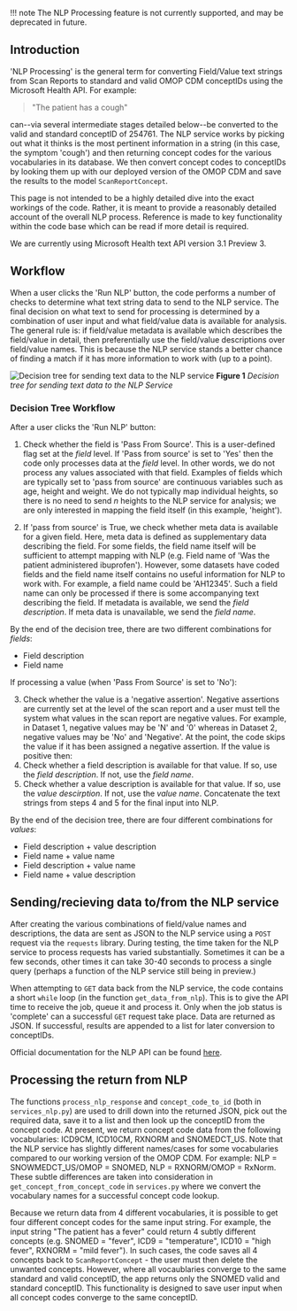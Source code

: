 !!! note
    The NLP Processing feature is not currently supported, and may be deprecated in future.

## Introduction
'NLP Processing' is the general term for converting Field/Value text strings from Scan Reports to standard and valid OMOP CDM conceptIDs using the Microsoft Health API. For example:
> "The patient has a cough" 

can--via several intermediate stages detailed below--be converted to the valid and standard conceptID of 254761. The NLP service works by picking out what it thinks is the most pertinent information in a string (in this case, the symptom 'cough') and then returning concept codes for the various vocabularies in its database. We then convert concept codes to conceptIDs by looking them up with our deployed version of the OMOP CDM and save the results to the model `ScanReportConcept`.

This page is not intended to be a highly detailed dive into the exact workings of the code. Rather, it is meant to provide a reasonably detailed account of the overall NLP process. Reference is made to key functionality within the code base which can be read if more detail is required.

We are currently using Microsoft Health text API version 3.1 Preview 3.

## Workflow
When a user clicks the 'Run NLP' button, the code performs a number of checks to determine what text string data to send to the NLP service. The final decision on what text to send for processing is determined by a combination of user input and what field/value data is available for analysis. The general rule is: if field/value metadata is available which describes the field/value in detail, then preferentially use the field/value descriptions over field/value names. This is because the NLP service stands a better chance of finding a match if it has more information to work with (up to a point).

![Decision tree for sending text data to the NLP service](https://user-images.githubusercontent.com/27423094/119468717-9c219280-bd3e-11eb-9f18-de72e955bcee.png)
**Figure 1** *Decision tree for sending text data to the NLP Service*

### Decision Tree Workflow

After a user clicks the 'Run NLP' button:

1. Check whether the field is 'Pass From Source'. This is a user-defined flag set at the *field* level. If 'Pass from source' is set to 'Yes' then the code only processes data at the *field* level. In other words, we do not process any values associated with that field. Examples of fields which are typically set to 'pass from source' are continuous variables such as age, height and weight. We do not typically map individual heights, so there is no need to send *n* heights to the NLP service for analysis; we are only interested in mapping the field itself (in this example, 'height').

2. If 'pass from source' is True, we check whether meta data is available for a given field. Here, meta data is defined as supplementary data describing the field. For some fields, the field name itself will be sufficient to attempt mapping with NLP (e.g. Field name of 'Was the patient administered ibuprofen'). However, some datasets have coded fields and the field name itself contains no useful information for NLP to work with. For example, a field name could be 'AH12345'. Such a field name can only be processed if there is some accompanying text describing the field. If metadata is available, we send the *field description*. If meta data is unavailable, we send the *field name*.

By the end of the decision tree, there are two different combinations for *fields*:

- Field description
- Field name

If processing a value (when 'Pass From Source' is set to 'No'):

3. Check whether the value is a 'negative assertion'. Negative assertions are currently set at the level of the scan report and a user must tell the system what values in the scan report are negative values. For example, in Dataset 1, negative values may be 'N' and '0' whereas in Dataset 2, negative values may be 'No' and 'Negative'. At the point, the code skips the value if it has been assigned a negative assertion. If the value is positive then:
4. Check whether a field description is available for that value. If so, use the *field description*. If not, use the *field name*.
5. Check whether a value description is available for that value. If so, use the *value descirption*. If not, use the *value name*. Concatenate the text strings from steps 4 and 5 for the final input into NLP.

By the end of the decision tree, there are four different combinations for *values*:

- Field description + value description
- Field name + value name
- Field description + value name
- Field name + value description

## Sending/recieving data to/from the NLP service

After creating the various combinations of field/value names and descriptions, the data are sent as JSON to the NLP service using a `POST` request via the `requests` library. During testing, the time taken for the NLP service to process requests has varied substantially. Sometimes it can be a few seconds, other times it can take 30-40 seconds to process a single query (perhaps a function of the NLP service still being in preview.)

When attempting to `GET` data back from the NLP service, the code contains a short `while` loop (in the function `get_data_from_nlp`). This is to give the API time to receive the job, queue it and process it. Only when the job status is 'complete' can a successful `GET` request take place. Data are returned as JSON. If successful, results are appended to a list for later conversion to conceptIDs.

Official documentation for the NLP API can be found [here](https://westus2.dev.cognitive.microsoft.com/docs/services/TextAnalytics-v3-1-preview-3/operations/Health).

## Processing the return from NLP
The functions `process_nlp_response` and `concept_code_to_id` (both in `services_nlp.py`) are used to drill down into the returned JSON, pick out the required data, save it to a list and then look up the conceptID from the concept code. At present, we return concept code data from the following vocabularies: ICD9CM, ICD10CM, RXNORM and SNOMEDCT_US. Note that the NLP service has slightly different names/cases for some vocabularies compared to our working version of the OMOP CDM. For example: NLP = SNOWMEDCT_US/OMOP = SNOMED, NLP = RXNORM/OMOP = RxNorm. These subtle differences are taken into consideration in `get_concept_from_concept_code` in `services.py` where we convert the vocabulary names for a successful concept code lookup.

Because we return data from 4 different vocabularies, it is possible to get four different concept codes for the same input string. For example, the input string "The patient has a fever" could return 4 subtly different concepts (e.g. SNOMED = "fever", ICD9 = "temperature", ICD10 = "high fever", RXNORM = "mild fever"). In such cases, the code saves all 4 concepts back to `ScanReportConcept` - the user must then delete the unwanted concepts. However, where all vocaublaries converge to the same standard and valid conceptID, the app returns only the SNOMED valid and standard conceptID. This functionality is designed to save user input when all concept codes converge to the same conceptID.
